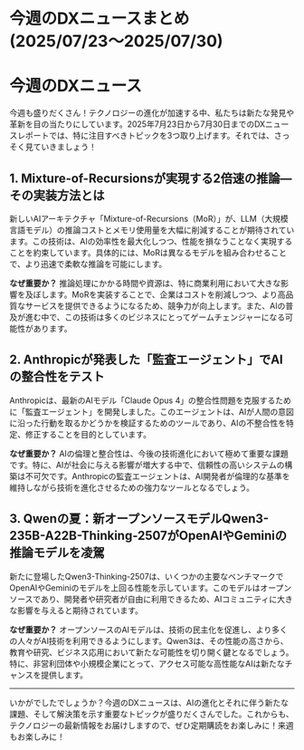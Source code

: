 # 今週のDXニュースまとめ(2025/07/23〜2025/07/30)

# 今週のDXニュース

今週も盛りだくさん！テクノロジーの進化が加速する中、私たちは新たな発見や革新を目の当たりにしています。2025年7月23日から7月30日までのDXニュースレポートでは、特に注目すべきトピックを3つ取り上げます。それでは、さっそく見ていきましょう！

## 1. Mixture-of-Recursionsが実現する2倍速の推論—その実装方法とは

新しいAIアーキテクチャ「Mixture-of-Recursions（MoR）」が、LLM（大規模言語モデル）の推論コストとメモリ使用量を大幅に削減することが期待されています。この技術は、AIの効率性を最大化しつつ、性能を損なうことなく実現することを約束しています。具体的には、MoRは異なるモデルを組み合わせることで、より迅速で柔軟な推論を可能にします。

**なぜ重要か？**
推論処理にかかる時間や資源は、特に商業利用において大きな影響を及ぼします。MoRを実装することで、企業はコストを削減しつつ、より高品質なサービスを提供できるようになるため、競争力が向上します。また、AIの普及が進む中で、この技術は多くのビジネスにとってゲームチェンジャーになる可能性があります。

## 2. Anthropicが発表した「監査エージェント」でAIの整合性をテスト

Anthropicは、最新のAIモデル「Claude Opus 4」の整合性問題を克服するために「監査エージェント」を開発しました。このエージェントは、AIが人間の意図に沿った行動を取るかどうかを検証するためのツールであり、AIの不整合性を特定、修正することを目的としています。

**なぜ重要か？**
AIの倫理と整合性は、今後の技術進化において極めて重要な課題です。特に、AIが社会に与える影響が増大する中で、信頼性の高いシステムの構築は不可欠です。Anthropicの監査エージェントは、AI開発者が倫理的な基準を維持しながら技術を進化させるための強力なツールとなるでしょう。

## 3. Qwenの夏：新オープンソースモデルQwen3-235B-A22B-Thinking-2507がOpenAIやGeminiの推論モデルを凌駕

新たに登場したQwen3-Thinking-2507は、いくつかの主要なベンチマークでOpenAIやGeminiのモデルを上回る性能を示しています。このモデルはオープンソースであり、開発者や研究者が自由に利用できるため、AIコミュニティに大きな影響を与えると期待されています。

**なぜ重要か？**
オープンソースのAIモデルは、技術の民主化を促進し、より多くの人々がAI技術を利用できるようにします。Qwen3は、その性能の高さから、教育や研究、ビジネス応用において新たな可能性を切り開く鍵となるでしょう。特に、非営利団体や小規模企業にとって、アクセス可能な高性能なAIは新たなチャンスを提供します。

---

いかがでしたでしょうか？今週のDXニュースは、AIの進化とそれに伴う新たな課題、そして解決策を示す重要なトピックが盛りだくさんでした。これからも、テクノロジーの最新情報をお届けしますので、ぜひ定期購読をお楽しみに！来週もお楽しみに！